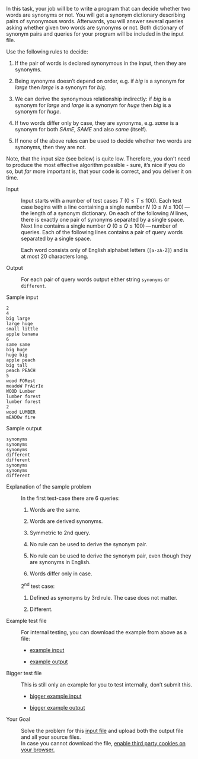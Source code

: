 <div id="content">
      <div class="paragraph">
        <p>
          In this task, your job will be to write a program that can decide
          whether two words are synonyms or not. You will get a synonym
          dictionary describing pairs of synonymous words. Afterwards, you will
          answer several queries asking whether given two words are synonyms or
          not. Both dictionary of synonym pairs and queries for your program
          will be included in the input file.
        </p>
      </div>
      <div class="paragraph">
        <p>Use the following rules to decide:</p>
      </div>
      <div class="olist arabic">
        <ol class="arabic">
          <li>
            <p>
              If the pair of words is declared synonymous in the input, then
              they are synonyms.
            </p>
          </li>
          <li>
            <p>
              Being synonyms doesn’t depend on order, e.g. if
              <em>big</em> is a synonym for <em>large</em> then
              <em>large</em> is a synonym for <em>big</em>.
            </p>
          </li>
          <li>
            <p>
              We can derive the synonymous relationship indirectly: if
              <em>big</em> is a synonym for <em>large</em> and <em>large</em> is
              a synonym for <em>huge</em> then <em>big</em> is a synonym for
              <em>huge</em>.
            </p>
          </li>
          <li>
            <p>
              If two words differ only by case, they are synonyms, e.g.
              <em>same</em> is a synonym for both <em>SAmE</em>,
              <em>SAME</em> and also <em>same</em> (itself).
            </p>
          </li>
          <li>
            <p>
              If none of the above rules can be used to decide whether two words
              are synonyms, then they are not.
            </p>
          </li>
        </ol>
      </div>
      <div class="paragraph">
        <p>
          Note, that the input size (see below) is quite low. Therefore, you
          don’t need to produce the most effective algorithm possible -
          sure, it’s nice if you do so, but <em>far</em> more important
          is, that your code is correct, and you deliver it on time.
        </p>
      </div>
      <div class="dlist">
        <dl>
          <dt class="hdlist1">Input</dt>
          <dd>
            <p>
              Input starts with a number of test cases <em>T</em> (0 ≤
              <em>T</em> ≤ 100). Each test case begins with a line containing a
              single number <em>N</em> (0 ≤ <em>N</em> ≤
              100)&thinsp;—&thinsp;the length of a synonym dictionary. On
              each of the following <em>N</em> lines, there is exactly one pair
              of synonyms separated by a single space. Next line contains a
              single number <em>Q</em> (0 ≤ <em>Q</em> ≤
              100)&thinsp;—&thinsp;number of queries. Each of the following
              lines contains a pair of query words separated by a single space.
            </p>
            <div class="paragraph">
              <p>
                Each word consists only of English alphabet letters
                (<code>[a-zA-Z]</code>) and is at most 20 characters long.
              </p>
            </div>
          </dd>
          <dt class="hdlist1">Output</dt>
          <dd>
            <p>
              For each pair of query words output either string
              <code>synonyms</code> or <code>different</code>.
            </p>
          </dd>
          <dt class="hdlist1">Sample input</dt>
        </dl>
      </div>
      <div class="listingblock">
        <div class="content">
          <pre class="highlight"><code>2
4
big large
large huge
small little
apple banana
6
same same
big huge
huge big
apple peach
big tall
peach PEACH
5
wood FORest
meadoW PrAirIe
WOOD Lumber
lumber forest
lumber forest
2
wood LUMBER
mEADOw fire</code></pre>
        </div>
      </div>
      <div class="dlist">
        <dl>
          <dt class="hdlist1">Sample output</dt>
        </dl>
      </div>
      <div class="listingblock">
        <div class="content">
          <pre class="highlight"><code>synonyms
synonyms
synonyms
different
different
synonyms
synonyms
different</code></pre>
        </div>
      </div>
      <div class="dlist">
        <dl>
          <dt class="hdlist1">Explanation of the sample problem</dt>
          <dd>
            <p>In the first test-case there are 6 queries:</p>
            <div class="olist arabic">
              <ol class="arabic">
                <li>
                  <p>Words are the same.</p>
                </li>
                <li>
                  <p>Words are derived synonyms.</p>
                </li>
                <li>
                  <p>Symmetric to 2nd query.</p>
                </li>
                <li>
                  <p>No rule can be used to derive the synonym pair.</p>
                </li>
                <li>
                  <p>
                    No rule can be used to derive the synonym pair, even though
                    they are synonyms in English.
                  </p>
                </li>
                <li>
                  <p>Words differ only in case.</p>
                </li>
              </ol>
            </div>
            <div class="paragraph">
              <p>2<sup>nd</sup> test case:</p>
            </div>
            <div class="olist arabic">
              <ol class="arabic">
                <li>
                  <p>
                    Defined as synonyms by 3rd rule. The case does not matter.
                  </p>
                </li>
                <li>
                  <p>Different.</p>
                </li>
              </ol>
            </div>
          </dd>
          <dt class="hdlist1">Example test file</dt>
          <dd>
            <p>
              For internal testing, you can download the example from above as a
              file:
            </p>
            <div class="ulist">
              <ul>
                <li>
                  <p>
                    <a href="https://drive.google.com/open?id=1uv7I0b3ToOvJ1L60yAanA4UrkGgwR2A7">example input</a>
                  </p>
                </li>
                <li>
                  <p>
                    <a href="https://drive.google.com/open?id=1q4hAY6-MurTwb8-1chx9D5TAyd0VclmP">example output</a>
                  </p>
                </li>
              </ul>
            </div>
          </dd>
          <dt class="hdlist1">Bigger test file</dt>
          <dd>
            <p>
              This is still only an example for you to test internally,
              don’t submit this.
            </p>
            <div class="ulist">
              <ul>
                <li>
                  <p>
                    <a href="https://drive.google.com/open?id=1CTQZAeTsTJz4SCbzCmz2EaW4tJMGqCDJ">bigger example input</a>
                  </p>
                </li>
                <li>
                  <p>
                    <a href="https://drive.google.com/open?id=19yn8CI2UqFfVrRVgtcFCE-ubatEp0Zpo">bigger example output</a>
                  </p>
                </li>
              </ul>
            </div>
          </dd>
        </dl>
      </div>
      <div class="dlist">
        <dl>
          <dt class="hdlist1">Your Goal</dt>
          <dd>
            <p>
              Solve the problem for this
              <a href="https://drive.google.com/open?id=14ad4U4Q82kmH5NBGG5nQhjntSQ2kzTGY">input file</a>
              and upload both the output file and all your source files.<br>
              In case you cannot download the file,
              <a href="https://support.google.com/drive/answer/2423534?hl=en-AU&amp;co=GENIE.Platform%3DDesktop#zippy=%2Cblocked-third-party-cookies-can-prevent-drive-web-downloads">enable third party cookies on your browser.</a>
            </p>
          </dd>
        </dl>
      </div>
    </div>